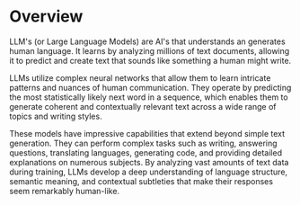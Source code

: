 # Overview

LLM's (or Large Language Models) are AI's that understands an generates human language. It learns by analyzing millions of text documents, allowing it to predict and create text that sounds like something a human might write.&#x20;

LLMs utilize complex neural networks that allow them to learn intricate patterns and nuances of human communication. They operate by predicting the most statistically likely next word in a sequence, which enables them to generate coherent and contextually relevant text across a wide range of topics and writing styles.

These models have impressive capabilities that extend beyond simple text generation. They can perform complex tasks such as writing, answering questions, translating languages, generating code, and providing detailed explanations on numerous subjects. By analyzing vast amounts of text data during training, LLMs develop a deep understanding of language structure, semantic meaning, and contextual subtleties that make their responses seem remarkably human-like.





